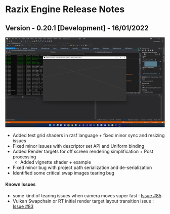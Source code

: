 # Razix Engine Release Notes

## Version - 0.20.1 [Development] - 16/01/2022
![](../Branding/DemoImages/ReleaseNotes/RazixV0.2.0.Dev.GridTest.png)
- Added test grid shaders in rzsf language + fixed minor sync and resizing issues
- Fixed minor issues with descriptor set API and Uniform binding
- Added Render targets for off screen rendering simplification + Post processing
    - Added vignette shader + example
- Fixed minor bug with project path serialization and de-serialization
- Identified some critical swap images tearing bug

#### Known Issues
- some kind of tearing issues when camera moves super fast : [Issue #85](https://github.com/Pikachuxxxx/Razix/issues/85)
- Vulkan Swapchain or RT initial render target layout transition issue : [Issue #83](https://github.com/Pikachuxxxx/Razix/issues/83)
